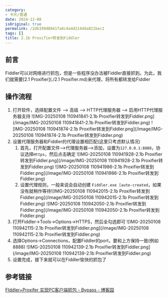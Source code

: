 ```yaml
---
category:
- 卡片/普通
date: 2024-12-08
isOriginal: true
permalink: /2db199d8841fa6c4a4d214dda821bec1
tags: []
title: 2.1b Proxifier转发到Fiddler
---
```

## 前言
Fiddler可以对网络进行抓包，但是一些程序没办法被Fiddler直接抓到。为此，我们就需要[2.1 Proxifier](./2.1 Proxifier.md)来代理，将所有都转发给Fiddler
## 操作流程
1. 打开软件，选择配置文件 --> 高级 --> HTTP代理服务器 --> 启用HTTP代理服务器支持
   ![IMG-20250108 110941841-2.1b Proxifier转发到Fiddler.png](/image/IMG-20250108 110941841-2.1b Proxifier转发到Fiddler.png)
   ![IMG-20250108 110941874-2.1b Proxifier转发到Fiddler.png](/image/IMG-20250108 110941874-2.1b Proxifier转发到Fiddler.png)
2. 设置代理服务器和Fiddler的代理设置相匹配(这里只考虑默认情况)
    1. 首先，打开配置文件-->代理服务器-->添加，设置为`127.0.0.1:8888`，协议选择`Https`，然后点击确定
       ![IMG-20250108 110941928-2.1b Proxifier转发到Fiddler.png](/image/IMG-20250108 110941928-2.1b Proxifier转发到Fiddler.png)
       ![IMG-20250108 110941986-2.1b Proxifier转发到Fiddler.png](/image/IMG-20250108 110941986-2.1b Proxifier转发到Fiddler.png)
    2. 设置代理规则，一般来说会自动创建 `Fiddler.exe [auto-created`，如果没有就稍作等待![IMG-20250108 110942015-2.1b Proxifier转发到Fiddler.png](/image/IMG-20250108 110942015-2.1b Proxifier转发到Fiddler.png)
       ![IMG-20250108 110942050-2.1b Proxifier转发到Fiddler.png](/image/IMG-20250108 110942050-2.1b Proxifier转发到Fiddler.png)
3. 打开Fiddler->Tools->Options->HTTPS，然后全勾选即可
   ![IMG-20250108 110942115-2.1b Proxifier转发到Fiddler.png](/image/IMG-20250108 110942115-2.1b Proxifier转发到Fiddler.png)
5. 选择Options->Connections，配置Fiddler的port，要和上方保持一致(例如8888)
   ![IMG-20250108 110942139-2.1b Proxifier转发到Fiddler.png](/image/IMG-20250108 110942139-2.1b Proxifier转发到Fiddler.png)
6. 设置完成，接下来就可以在Fiddler愉快的抓包了
## 参考链接
[FIddler+Proxifer 实现PC客户端抓包 - Bypass - 博客园](https://www.cnblogs.com/xiaozi/p/11684221.html)